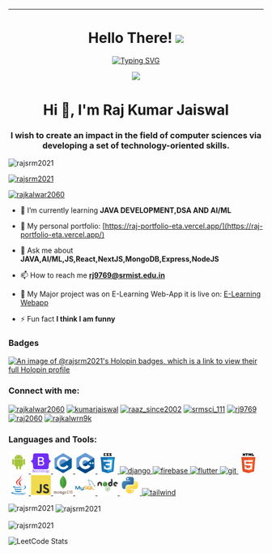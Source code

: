 <hr>

<h1 align="center">Hello There! <img src="https://media.giphy.com/media/hvRJCLFzcasrR4ia7z/giphy.gif" width="35"></h1>

<p align="center">
<a href="https://git.io/typing-svg"><img src="https://readme-typing-svg.demolab.com?font=Fira+Code&pause=1000&color=08CA40&width=435&lines=Welcome+to+Mr.Raj+GitHub+profile" alt="Typing SVG" /></a></p>

<p align="center">
<img src="https://tenor.com/view/code-coding-programming-computer-science-programming-language-gif-16596559.gif">
</p>
<h1 align="center">Hi 👋, I'm Raj Kumar Jaiswal</h1>
<h3 align="center">I wish to create an impact in the field of computer sciences via developing a set of technology-oriented skills.</h3>


<p align="left"> <img src="https://komarev.com/ghpvc/?username=rajsrm2021&label=Profile%20views&color=0e75b6&style=flat" alt="rajsrm2021" /> </p>

<p align="left"> <a href="https://github.com/ryo-ma/github-profile-trophy"><img src="https://github-profile-trophy.vercel.app/?username=rajsrm2021" alt="rajsrm2021" /></a> </p>

<p align="left"> <a href="https://twitter.com/rajkalwar2060" target="blank"><img src="https://img.shields.io/twitter/follow/rajkalwar2060?logo=twitter&style=for-the-badge" alt="rajkalwar2060" /></a> </p>

- 🌱 I’m currently learning **JAVA DEVELOPMENT,DSA AND AI/ML**

- 📝 My personal portfolio: [https://raj-portfolio-eta.vercel.app/](https://raj-portfolio-eta.vercel.app/)

- 💬 Ask me about **JAVA,AI/ML,JS,React,NextJS,MongoDB,Express,NodeJS**

- 📫 How to reach me **rj9769@srmist.edu.in**

- 📄 My Major project was on E-Learning Web-App it is live on: [E-Learning Webapp](https://e-learning-frontend-virid.vercel.app/)


- ⚡ Fun fact **I think I am funny**
<h3 align="left">Badges</h3>

[![An image of @rajsrm2021's Holopin badges, which is a link to view their full Holopin profile](https://holopin.me/rajsrm2021)](https://holopin.io/@rajsrm2021)

<h3 align="left">Connect with me:</h3>
<p align="left">
<a href="https://twitter.com/rajkalwar2060" target="blank"><img align="center" src="https://raw.githubusercontent.com/rahuldkjain/github-profile-readme-generator/master/src/images/icons/Social/twitter.svg" alt="rajkalwar2060" height="30" width="40" /></a>
<a href="https://linkedin.com/in/kumarjaiswal" target="blank"><img align="center" src="https://raw.githubusercontent.com/rahuldkjain/github-profile-readme-generator/master/src/images/icons/Social/linked-in-alt.svg" alt="kumarjaiswal" height="30" width="40" /></a>
<a href="https://instagram.com/raaz_since2002" target="blank"><img align="center" src="https://raw.githubusercontent.com/rahuldkjain/github-profile-readme-generator/master/src/images/icons/Social/instagram.svg" alt="raaz_since2002" height="30" width="40" /></a>
<a href="https://www.codechef.com/users/srmsci_111" target="blank"><img align="center" src="https://cdn.jsdelivr.net/npm/simple-icons@3.1.0/icons/codechef.svg" alt="srmsci_111" height="30" width="40" /></a>
<a href="https://www.hackerrank.com/rj9769" target="blank"><img align="center" src="https://raw.githubusercontent.com/rahuldkjain/github-profile-readme-generator/master/src/images/icons/Social/hackerrank.svg" alt="rj9769" height="30" width="40" /></a>
<a href="https://www.leetcode.com/raj2060" target="blank"><img align="center" src="https://raw.githubusercontent.com/rahuldkjain/github-profile-readme-generator/master/src/images/icons/Social/leet-code.svg" alt="raj2060" height="30" width="40" /></a>
<a href="https://auth.geeksforgeeks.org/user/rajkalwrn9k" target="blank"><img align="center" src="https://raw.githubusercontent.com/rahuldkjain/github-profile-readme-generator/master/src/images/icons/Social/geeks-for-geeks.svg" alt="rajkalwrn9k" height="30" width="40" /></a>
</p>

<h3 align="left">Languages and Tools:</h3>
<p align="left"> <a href="https://developer.android.com" target="_blank" rel="noreferrer"> <img src="https://raw.githubusercontent.com/devicons/devicon/master/icons/android/android-original-wordmark.svg" alt="android" width="40" height="40"/> </a> <a href="https://getbootstrap.com" target="_blank" rel="noreferrer"> <img src="https://raw.githubusercontent.com/devicons/devicon/master/icons/bootstrap/bootstrap-plain-wordmark.svg" alt="bootstrap" width="40" height="40"/> </a> <a href="https://www.cprogramming.com/" target="_blank" rel="noreferrer"> <img src="https://raw.githubusercontent.com/devicons/devicon/master/icons/c/c-original.svg" alt="c" width="40" height="40"/> </a> <a href="https://www.w3schools.com/cpp/" target="_blank" rel="noreferrer"> <img src="https://raw.githubusercontent.com/devicons/devicon/master/icons/cplusplus/cplusplus-original.svg" alt="cplusplus" width="40" height="40"/> </a> <a href="https://www.w3schools.com/css/" target="_blank" rel="noreferrer"> <img src="https://raw.githubusercontent.com/devicons/devicon/master/icons/css3/css3-original-wordmark.svg" alt="css3" width="40" height="40"/> </a> <a href="https://www.djangoproject.com/" target="_blank" rel="noreferrer"> <img src="https://cdn.worldvectorlogo.com/logos/django.svg" alt="django" width="40" height="40"/> </a> <a href="https://firebase.google.com/" target="_blank" rel="noreferrer"> <img src="https://www.vectorlogo.zone/logos/firebase/firebase-icon.svg" alt="firebase" width="40" height="40"/> </a> <a href="https://flutter.dev" target="_blank" rel="noreferrer"> <img src="https://www.vectorlogo.zone/logos/flutterio/flutterio-icon.svg" alt="flutter" width="40" height="40"/> </a> <a href="https://git-scm.com/" target="_blank" rel="noreferrer"> <img src="https://www.vectorlogo.zone/logos/git-scm/git-scm-icon.svg" alt="git" width="40" height="40"/> </a> <a href="https://www.w3.org/html/" target="_blank" rel="noreferrer"> <img src="https://raw.githubusercontent.com/devicons/devicon/master/icons/html5/html5-original-wordmark.svg" alt="html5" width="40" height="40"/> </a> <a href="https://www.java.com" target="_blank" rel="noreferrer"> <img src="https://raw.githubusercontent.com/devicons/devicon/master/icons/java/java-original.svg" alt="java" width="40" height="40"/> </a> <a href="https://developer.mozilla.org/en-US/docs/Web/JavaScript" target="_blank" rel="noreferrer"> <img src="https://raw.githubusercontent.com/devicons/devicon/master/icons/javascript/javascript-original.svg" alt="javascript" width="40" height="40"/> </a> <a href="https://www.mongodb.com/" target="_blank" rel="noreferrer"> <img src="https://raw.githubusercontent.com/devicons/devicon/master/icons/mongodb/mongodb-original-wordmark.svg" alt="mongodb" width="40" height="40"/> </a> <a href="https://www.mysql.com/" target="_blank" rel="noreferrer"> <img src="https://raw.githubusercontent.com/devicons/devicon/master/icons/mysql/mysql-original-wordmark.svg" alt="mysql" width="40" height="40"/> </a> <a href="https://nodejs.org" target="_blank" rel="noreferrer"> <img src="https://raw.githubusercontent.com/devicons/devicon/master/icons/nodejs/nodejs-original-wordmark.svg" alt="nodejs" width="40" height="40"/> </a> <a href="https://www.python.org" target="_blank" rel="noreferrer"> <img src="https://raw.githubusercontent.com/devicons/devicon/master/icons/python/python-original.svg" alt="python" width="40" height="40"/> </a> <a href="https://tailwindcss.com/" target="_blank" rel="noreferrer"> <img src="https://www.vectorlogo.zone/logos/tailwindcss/tailwindcss-icon.svg" alt="tailwind" width="40" height="40"/> </a> </p>

<p><img align="left" src="https://github-readme-stats.vercel.app/api/top-langs?username=rajsrm2021&show_icons=true&locale=en&layout=compact" alt="rajsrm2021" /></p>

<p>&nbsp;<img align="center" src="https://github-readme-stats.vercel.app/api?username=rajsrm2021&show_icons=true&locale=en" alt="rajsrm2021" /></p>

<p><img align="center" src="https://github-readme-streak-stats.herokuapp.com/?user=rajsrm2021&" alt="rajsrm2021" /></p>

![LeetCode Stats](https://leetcard.jacoblin.cool/raj2060?theme=unicorn&font=Annie%20Use%20Your%20Telescope&ext=heatmap)

